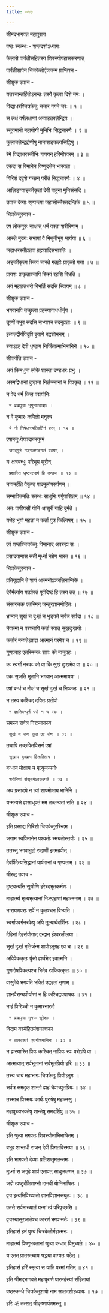 ```yaml
---
title: ०१७

---
```

श्रीमद्‌भागवत महापुराण  
  
षष्ठः स्कन्धः - शप्तदशोऽध्यायः  
  
कैलासे पार्वतीसहितस्य शिवस्योपहासकरणात्   
  
पार्वतीशापेन चित्रकेतोर्वृत्रजन्म प्राप्तिश्च -  
  
श्रीशुक उवाच -   
  
यतश्चान्तर्हितोऽनन्तः तस्यै कृत्वा दिशे नमः ।   
  
विद्याधरश्चित्रकेतुः चचार गगने चरः ॥ १ ॥  
  
स लक्षं वर्षलक्षाणां अव्याहतबलेन्द्रियः ।   
  
स्तूयमानो महायोगी मुनिभिः सिद्धचारणैः ॥ २ ॥  
  
कुलाचलेन्द्रद्रोणीषु नानासङ्‌कल्पसिद्धिषु ।   
  
रेमे विद्याधरस्त्रीभिः गापयन् हरिमीश्वरम् ॥ ३ ॥  
  
एकदा स विमानेन विष्णुदत्तेन भास्वता ।   
  
गिरिशं ददृशे गच्छन् परीतं सिद्धचारणैः ॥ ४ ॥  
  
आलिङ्‌ग्याङ्‌कीकृतां देवीं बाहुना मुनिसंसदि ।   
  
उवाच देव्याः श्रृण्वन्त्या जहासोच्चैस्तदन्तिके ॥ ५ ॥  
  
चित्रकेतुरुवाच -   
  
एष लोकगुरुः साक्षात् धर्मं वक्ता शरीरिणाम् ।   
  
आस्ते मुख्यः सभायां वै मिथुनीभूय भार्यया ॥ ६ ॥  
  
जटाधरस्तीव्रतपा ब्रह्मवादिसभापतिः ।   
  
अङ्‌कीकृत्य स्त्रियं चास्ते गतह्रीः प्राकृतो यथा ॥ ७ ॥  
  
प्रायशः प्राकृताश्चापि स्त्रियं रहसि बिभ्रति ।   
  
अयं महाव्रतधरो बिभर्ति सदसि स्त्रियम् ॥ ८ ॥  
  
श्रीशुक उवाच -   
  
भगवानपि तच्छ्रुत्वा प्रहस्यागाधधीर्नृप ।   
  
तूष्णीं बभूव सदसि सभ्याश्च तदनुव्रताः ॥ ९ ॥  
  
इत्यतद्वीर्यविदुषि ब्रुवाणे बह्वशोभनम् ।   
  
रुषाऽऽह देवी धृष्टाय निर्जितात्माभिमानिने ॥ १० ॥  
  
श्रीपार्वति उवाच -   
  
अयं किमधुना लोके शास्ता दण्डधरः प्रभुः ।   
  
अस्मद्विधानां दुष्टानां निर्लज्जानां च विप्रकृत् ॥ ११ ॥  
  
न वेद धर्मं किल पद्मयोनिः   
  
     न ब्रह्मपुत्रा भृगुनारदाद्याः ।   
  
न वै कुमारः कपिलो मनुश्च   
  
     ये नो निषेधन्त्यतिवर्तिनं हरम् ॥ १२ ॥  
  
एषामनुध्येयपदाब्जयुग्मं   
  
     जगद्‍गुरुं मङ्‌गलमङ्‌गलं स्वयम् ।   
  
यः क्षत्रबन्धुः परिभूय सूरीन्   
  
     प्रशास्ति धृष्टस्तदयं हि दण्ड्यः ॥ १३ ॥  
  
नायमर्हति वैकुण्ठ पादमूलोपसर्पणम् ।   
  
सम्भावितमतिः स्तब्धः साधुभिः पर्युपासितम् ॥ १४ ॥  
  
अतः पापीयसीं योनिं आसुरीं याहि दुर्मते ।   
  
यथेह भूयो महतां न कर्ता पुत्र किल्बिषम् ॥ १५ ॥  
  
श्रीशुक उवाच -   
  
एवं शप्तश्चित्रकेतुः विमानाद् अवरुह्य सः ।   
  
प्रसादयामास सतीं मूर्ध्ना नम्रेण भारत ॥ १६ ॥  
  
चित्रकेतुरुवाच -   
  
प्रतिगृह्णामि ते शापं आत्मनोऽञ्जलिनाम्बिके ।   
  
देवैर्मर्त्याय यत्प्रोक्तं पूर्वदिष्टं हि तस्य तत् ॥ १७ ॥  
  
संसारचक्र एतस्मिन् जन्तुरज्ञानमोहितः ।   
  
भ्राम्यन् सुखं च दुःखं च भुङ्‌क्ते सर्वत्र सर्वदा ॥ १८ ॥  
  
नैवात्मा न परश्चापि कर्ता स्यात् सुखदुःखयोः ।   
  
कर्तारं मन्यतेऽप्राज्ञ आत्मानं परमेव च ॥ १९ ॥  
  
गुणप्रवाह एतस्मिन्कः शापः को न्वनुग्रहः ।   
  
कः स्वर्गो नरकः को वा किं सुखं दुःखमेव वा ॥ २० ॥  
  
एकः सृजति भूतानि भगवान् आत्ममायया ।   
  
एषां बन्धं च मोक्षं च सुखं दुःखं च निष्कलः ॥ २१ ॥  
  
न तस्य कश्चिद् दयितः प्रतीपो   
  
     न ज्ञातिबन्धुर्न परो न च स्वः ।   
  
समस्य सर्वत्र निरञ्जनस्य   
  
     सुखे न रागः कुत एव रोषः ॥ २२ ॥  
  
तथापि तच्छक्तिविसर्ग एषां   
  
     सुखाय दुःखाय हिताहिताय ।   
  
बन्धाय मोक्षाय च मृत्युजन्मनोः   
  
     शरीरिणां संसृतयेऽवकल्पते ॥ २३ ॥  
  
अथ प्रसादये न त्वां शापमोक्षाय भामिनि ।   
  
यन्मन्यसे ह्यसाधूक्तं मम तत्क्षम्यतां सति ॥ २४ ॥  
  
श्रीशुक उवाच -   
  
इति प्रसाद्य गिरिशौ चित्रकेतुररिन्दम ।   
  
जगाम स्वविमानेन पश्यतोः स्मयतोस्तयोः ॥ २५ ॥  
  
ततस्तु भगवान्रुद्रो रुद्राणीं इदमब्रवीत् ।   
  
देवर्षिदैत्यसिद्धानां पार्षदानां च श्रृण्वताम् ॥ २६ ॥  
  
श्रीरुद्र उवाच -   
  
दृष्टवत्यसि सुश्रोणि हरेरद्‍भुतकर्मणः ।   
  
माहात्म्यं भृत्यभृत्यानां निःस्पृहाणां महात्मनाम् ॥ २७ ॥  
  
नारायणपराः सर्वे न कुतश्चन बिभ्यति ।   
  
स्वर्गापवर्गनरकेषु अपि तुल्यार्थदर्शिनः ॥ २८ ॥  
  
देहिनां देहसंयोगाद् द्वन्द्वान् ईश्वरलीलया ।   
  
सुखं दुःखं मृतिर्जन्म शापोऽनुग्रह एव च ॥ २९ ॥  
  
अविवेककृतः पुंसो ह्यर्थभेद इवात्मनि ।   
  
गुणदोषविकल्पश्च भिदेव स्रजिवत्कृतः ॥ ३० ॥  
  
वासुदेवे भगवति भक्तिं उद्वहतां नृणाम् ।   
  
ज्ञानवैराग्यवीर्याणां न हि कश्चिद्व्यपाश्रयः ॥ ३१ ॥  
  
नाहं विरिञ्चो न कुमारनारदौ   
  
     न ब्रह्मपुत्रा मुनयः सुरेशाः ।   
  
विदाम यस्येहितमंशकांशका   
  
     न तत्स्वरूपं पृथगीशमानिनः ॥ ३२ ॥  
  
न ह्यस्यास्ति प्रियः कश्चित् नाप्रियः स्वः परोऽपि वा ।   
  
आत्मत्वात् सर्वभूतानां सर्वभूतप्रियो हरिः ॥ ३३ ॥  
  
तस्य चायं महाभागः चित्रकेतुः प्रियोऽनुगः ।   
  
सर्वत्र समदृक् शान्तो ह्यहं चैवाच्युतप्रियः ॥ ३४ ॥  
  
तस्मान्न विस्मयः कार्यः पुरुषेषु महात्मसु ।   
  
महापुरुषभक्तेषु शान्तेषु समदर्शिषु ॥ ३५ ॥  
  
श्रीशुक उवाच -   
  
इति श्रुत्वा भगवतः शिवस्योमाभिभाषितम् ।   
  
बभूव शान्तधी राजन् देवी विगतविस्मया ॥ ३६ ॥  
  
इति भागवतो देव्याः प्रतिशप्तुमलन्तमः ।   
  
मूर्ध्ना स जगृहे शापं एतावत् साधुलक्षणम् ॥ ३७ ॥  
  
जज्ञे त्वष्टुर्दक्षिणाग्नौ दानवीं योनिमाश्रितः ।   
  
वृत्र इत्यभिविख्यातो ज्ञानविज्ञानसंयुतः ॥ ३८ ॥  
  
एतत्ते सर्वमाख्यातं यन्मां त्वं परिपृच्छसि ।   
  
वृत्रस्यासुरजातेश्च कारणं भगवन्मतेः ॥ ३९ ॥  
  
इतिहासं इमं पुण्यं चित्रकेतोर्महात्मनः ।   
  
माहात्म्यं विष्णुभक्तानां श्रुत्वा बन्धाद् विमुच्यते ॥ ४० ॥  
  
य एतत् प्रातरुत्थाय श्रद्धया वाग्यतः पठेत् ।   
  
इतिहासं हरिं स्मृत्वा स याति परमां गतिम् ॥ ४१ ॥  
  
इति श्रीमद्‌भागवते महापुराणे पारमहंस्यां संहितायां   
  
षष्ठस्कन्धे चित्रकेतुशापो नाम सप्तदशोऽध्या‍यः ॥ १७ ॥   
  
हरिः ॐ तत्सत् श्रीकृष्णार्पणमस्तु ॥ 